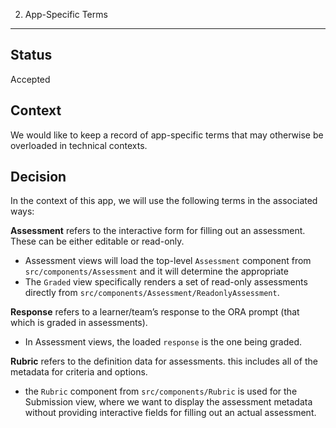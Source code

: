 2. App-Specific Terms
---------------------

Status
------
Accepted

Context
--------
We would like to keep a record of app-specific terms that may otherwise be overloaded in technical contexts.

Decision
--------
In the context of this app, we will use the following terms in the associated ways:

**Assessment** refers to the interactive form for filling out an assessment.  These can be either editable or read-only.
* Assessment views will load the top-level `Assessment` component from `src/components/Assessment` and it will determine the appropriate
* The `Graded` view specifically renders a set of read-only assessments directly from `src/components/Assessment/ReadonlyAssessment`.

**Response** refers to a learner/team’s response to the ORA prompt (that which is graded in assessments).  
* In Assessment views, the loaded `response` is the one being graded.

**Rubric** refers to the definition data for assessments.  this includes all of the metadata for criteria and options.
* the `Rubric` component from `src/components/Rubric` is used for the Submission view, where we want to display the assessment metadata without providing interactive fields for filling out an actual assessment.
